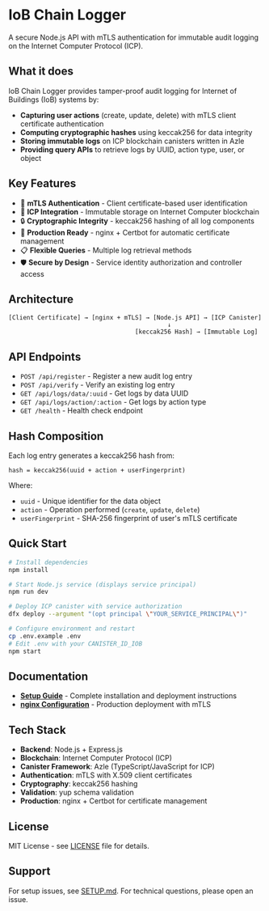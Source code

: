 # IoB Chain Logger

A secure Node.js API with mTLS authentication for immutable audit logging on the Internet Computer Protocol (ICP).

## What it does

IoB Chain Logger provides tamper-proof audit logging for Internet of Buildings (IoB) systems by:

- **Capturing user actions** (create, update, delete) with mTLS client certificate authentication
- **Computing cryptographic hashes** using keccak256 for data integrity
- **Storing immutable logs** on ICP blockchain canisters written in Azle
- **Providing query APIs** to retrieve logs by UUID, action type, user, or object

## Key Features

- 🔐 **mTLS Authentication** - Client certificate-based user identification
- 🔗 **ICP Integration** - Immutable storage on Internet Computer blockchain  
- 🔒 **Cryptographic Integrity** - keccak256 hashing of all log components
- 🚀 **Production Ready** - nginx + Certbot for automatic certificate management
- 📋 **Flexible Queries** - Multiple log retrieval methods
- 🛡️ **Secure by Design** - Service identity authorization and controller access

## Architecture

```
[Client Certificate] → [nginx + mTLS] → [Node.js API] → [ICP Canister]
                                            ↓
                                   [keccak256 Hash] → [Immutable Log]
```

## API Endpoints

- `POST /api/register` - Register a new audit log entry
- `POST /api/verify` - Verify an existing log entry
- `GET /api/logs/data/:uuid` - Get logs by data UUID  
- `GET /api/logs/action/:action` - Get logs by action type
- `GET /health` - Health check endpoint

## Hash Composition

Each log entry generates a keccak256 hash from:
```
hash = keccak256(uuid + action + userFingerprint)
```

Where:
- `uuid` - Unique identifier for the data object
- `action` - Operation performed (`create`, `update`, `delete`)
- `userFingerprint` - SHA-256 fingerprint of user's mTLS certificate

## Quick Start

```bash
# Install dependencies
npm install

# Start Node.js service (displays service principal)
npm run dev

# Deploy ICP canister with service authorization
dfx deploy --argument "(opt principal \"YOUR_SERVICE_PRINCIPAL\")"

# Configure environment and restart
cp .env.example .env
# Edit .env with your CANISTER_ID_IOB
npm start
```

## Documentation

- **[Setup Guide](SETUP.md)** - Complete installation and deployment instructions
- **[nginx Configuration](nginx/setup-nginx.md)** - Production deployment with mTLS

## Tech Stack

- **Backend**: Node.js + Express.js
- **Blockchain**: Internet Computer Protocol (ICP)
- **Canister Framework**: Azle (TypeScript/JavaScript for ICP)
- **Authentication**: mTLS with X.509 client certificates
- **Cryptography**: keccak256 hashing
- **Validation**: yup schema validation
- **Production**: nginx + Certbot for certificate management

## License

MIT License - see [LICENSE](LICENSE) file for details.

## Support

For setup issues, see [SETUP.md](SETUP.md). For technical questions, please open an issue.
